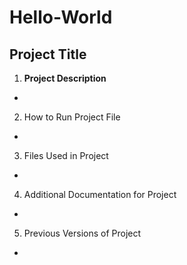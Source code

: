 # Hello-World
## Project Title

1. **Project Description**
-
2. How to Run Project File
-
3. Files Used in Project
-
4. Additional Documentation for Project
-
5. Previous Versions of Project
-
